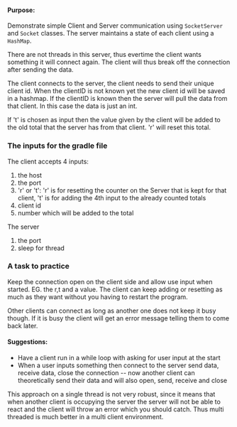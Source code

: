 #### Purpose:
Demonstrate simple Client and Server communication using `SocketServer` and `Socket` classes.
The server maintains a state of each client using a `HashMap`.

There are not threads in this server, thus evertime the client wants something it will connect again. The client will thus break off the connection after sending the data. 

The client connects to the server, the client needs to send their unique client id. When the clientID is not known yet the new client id will be saved in a hashmap. If the clientID is known then the server will pull the data from that client. In this case the data is just an int. 

If 't' is chosen as input then the value given by the client will be added to the old total that the server has from that client. 'r' will reset this total. 

### The inputs for the gradle file 

The client accepts 4 inputs:
1) the host
2) the port
3) 'r' or 't': 'r' is for resetting the counter on the Server that is kept for that client, 't' is for adding the 4th input to the already counted totals
4) client id
5) number which will be added to the total

The server 
1) the port
2) sleep for thread

### A task to practice 
Keep the connection open on the client side and allow use input when started. EG. the r,t and a value. The client can keep adding or resetting as much as they want without you having to restart the program. 

Other clients can connect as long as another one does not keep it busy though. If it is busy the client will get an error message telling them to come back later. 

#### Suggestions:
- Have a client run in a while loop with asking for user input at the start
- When a user inputs something then connect to the server send data, receive data, close the connection -- now another client can theoretically send their data and will also open, send, receive and close 


This approach on a single thread is not very robust, since it means that when another client is occupying the server the server will not be able to react and the client will throw an error which you should catch. Thus multi threaded is much better in a multi client environment. 
